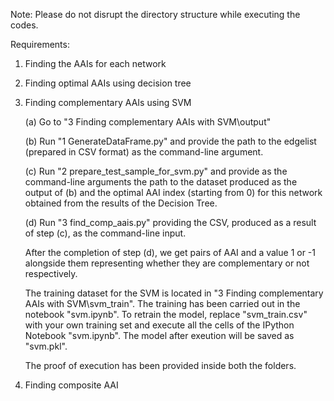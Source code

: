 Note: Please do not disrupt the directory structure while executing the codes.

Requirements:

<!-- 

		Requried libraries

 -->



1. Finding the AAIs for each network

<!-- instructions to execute code -->

2. Finding optimal AAIs using decision tree

<!-- instructions to execute code -->

3. Finding complementary AAIs using SVM

	(a) Go to "3 Finding complementary AAIs with SVM\output\"

	(b) Run "1 GenerateDataFrame.py" and provide the path to the edgelist (prepared in CSV format) as the command-line argument.

	(c) Run "2 prepare_test_sample_for_svm.py" and provide as the command-line arguments the path to the dataset produced as the output of (b) and the optimal AAI index (starting from 0) for this network obtained from the results of the Decision Tree.

	(d) Run "3 find_comp_aais.py" providing the CSV, produced as a result of step (c), as the command-line input.
	
	After the completion of step (d), we get pairs of AAI and a value 1 or -1 alongside them representing whether they are complementary or not respectively.

	The training dataset for the SVM is located in "3 Finding complementary AAIs with SVM\svm_train\". The training has been carried out in the notebook "svm.ipynb". To retrain the model, replace "svm_train.csv" with your own training set and execute all the cells of the IPython Notebook "svm.ipynb". The model after exeution will be saved as "svm.pkl".

	The proof of execution has been provided inside both the folders.

4. Finding composite AAI